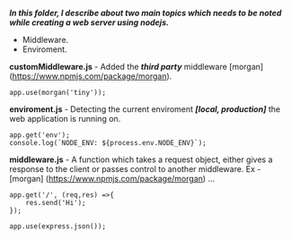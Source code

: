 ***In this folder, I describe about two main topics which needs to be noted while creating a web server using nodejs.***

- Middleware.
- Enviroment. 

**customMiddleware.js**
    - Added the ***third party*** middleware [morgan] (https://www.npmjs.com/package/morgan).

```
app.use(morgan('tiny'));
```

**enviroment.js**
    - Detecting the current enviroment ***[local, production]*** the web application is running on.

```
app.get('env');
console.log(`NODE_ENV: ${process.env.NODE_ENV}`);
```

**middleware.js**
    - A function which takes a request object, either gives a response to the client or passes
      control to another middleware.
      Ex - [morgan] (https://www.npmjs.com/package/morgan) ...

```
app.get('/', (req,res) =>{
    res.send('Hi');
});

app.use(express.json());
```